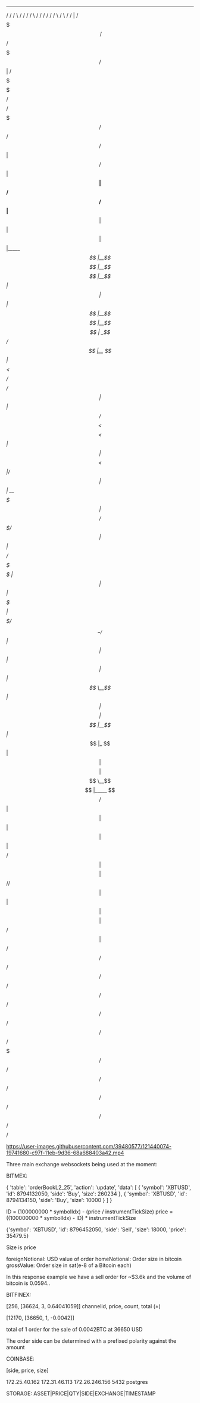   ______  _______  __      __ _______  ________ ______          ______  _______  _______  ______ ________ _______   ______   ______  ________ 
 /      \/       \/  \    /  /       \/        /      \        /      \/       \/       \/      /        /       \ /      \ /      \/        |
/$$$$$$  $$$$$$$  $$  \  /$$/$$$$$$$  $$$$$$$$/$$$$$$  |      /$$$$$$  $$$$$$$  $$$$$$$  $$$$$$/$$$$$$$$/$$$$$$$  /$$$$$$  /$$$$$$  $$$$$$$$/ 
$$ |  $$/$$ |__$$ |$$  \/$$/ $$ |__$$ |  $$ | $$ |  $$ |______$$ |__$$ $$ |__$$ $$ |__$$ | $$ |    $$ |  $$ |__$$ $$ |__$$ $$ | _$$/$$ |__    
$$ |     $$    $$<  $$  $$/  $$    $$/   $$ | $$ |  $$ /      $$    $$ $$    $$<$$    $$<  $$ |    $$ |  $$    $$<$$    $$ $$ |/    $$    |   
$$ |   __$$$$$$$  |  $$$$/   $$$$$$$/    $$ | $$ |  $$ $$$$$$/$$$$$$$$ $$$$$$$  $$$$$$$  | $$ |    $$ |  $$$$$$$  $$$$$$$$ $$ |$$$$ $$$$$/    
$$ \__/  $$ |  $$ |   $$ |   $$ |        $$ | $$ \__$$ |      $$ |  $$ $$ |  $$ $$ |__$$ |_$$ |_   $$ |  $$ |  $$ $$ |  $$ $$ \__$$ $$ |_____ 
$$    $$/$$ |  $$ |   $$ |   $$ |        $$ | $$    $$/       $$ |  $$ $$ |  $$ $$    $$// $$   |  $$ |  $$ |  $$ $$ |  $$ $$    $$/$$       |
 $$$$$$/ $$/   $$/    $$/    $$/         $$/   $$$$$$/        $$/   $$/$$/   $$/$$$$$$$/ $$$$$$/   $$/   $$/   $$/$$/   $$/ $$$$$$/ $$$$$$$$/ 



https://user-images.githubusercontent.com/39480577/121440074-19741680-c97f-11eb-9d36-68a688403a42.mp4

Three main exchange websockets being used at the moment:

BITMEX:

 {
    'table': 'orderBookL2_25',
    'action': 'update',
    'data': [
        {
            'symbol': 'XBTUSD',
            'id': 8794132050,
            'side': 'Buy',
            'size': 260234
        },
        {
            'symbol': 'XBTUSD',
            'id': 8794134150,
            'side': 'Buy',
            'size': 10000
        }
     ]
 }

 ID = (100000000 * symbolIdx) - (price / instrumentTickSize)
 price = ((100000000 * symbolIdx) - ID) * instrumentTickSize

 {'symbol': 'XBTUSD', 'id': 8796452050, 'side': 'Sell', 'size': 18000, 'price': 35479.5}

 Size is price


 foreignNotional: USD value of order
 homeNotional: Order size in bitcoin
 grossValue: Order size in sat(e-8 of a Bitcoin each)

 In this response example we have a sell order for ~$3.6k
 and the volume of bitcoin is 0.0594..


BITFINEX:

 [256, [36624, 3, 0.64041059]]
 channelid, price, count, total (±)

 [12170, [36650, 1, -0.0042]]

 total of 1 order for the sale of 0.0042BTC at 36650 USD

 The order side can be determined with a
 prefixed polarity against the amount

COINBASE:

[side, price, size]


172.25.40.162
172.31.46.113
172.26.246.156
5432
postgres



STORAGE:
ASSET|PRICE|QTY|SIDE|EXCHANGE|TIMESTAMP
